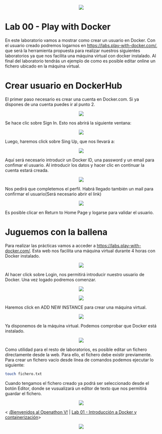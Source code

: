 <p align="center">
    <img src="../resources/header.png">
</p>

# Lab 00 - Play with Docker
En este laboratorio vamos a mostrar como crear un usuario en Docker. Con el usuario creado podremos logarnos en https://labs.play-with-docker.com/,
que será la herramienta propuesta para realizar nuestros siguientes laboratorios ya que nos facilita una máquina virtual con docker instalado.
Al final del laboratorio tendrás un ejemplo de como es posible editar online un fichero ubicado en la máquina virtual.
<br/>

# Crear usuario en DockerHub

El primer paso necesario es crear una cuenta en Docker.com. Si ya dispones de una cuenta puedes ir al punto 2.

<p align="center">
    <img src="resources/docker_home_page.png">
</p>

Se hace clic sobre Sign In. Esto nos abrirá la siguiente ventana:

<p align="center">
    <img src="resources/docker_sign_in.png">
</p>

Luego, haremos click sobre Sing Up, que nos llevará a:

<p align="center">
    <img src="resources/docker_register.png">
</p>

Aquí será necesario introducir un Docker ID, una password y un email para confimar el usuario. Al introducir los datos y hacer clic en continuar la cuenta estará creada.

<p align="center">
    <img src="resources/docker_sign_in_finished.png">
</p>

Nos pedirá que completemos el perfil. Habrá llegado también un mail para confirmar el usuario(Será necesario abrir el link)

<p align="center">
    <img src="resources/docker_email.png">
</p>

Es posible clicar en Return to Home Page y logarse para validar el usuario.

# Juguemos con la ballena

Para realizar las prácticas vamos a acceder a https://labs.play-with-docker.com/. Esta web nos facilita una máquina virtual durante 4 horas con Docker instalado.

<p align="center">
    <img src="resources/playdocker_homepage.png">
</p>

Al hacer click sobre Login, nos permitirá introducir nuestro usuario de Docker. Una vez logado podremos comenzar.

<p align="center">
    <img src="resources/playdocker_start.png">
</p>

<p align="center">
    <img src="resources/playdocker_new_instance.png">
</p>

Haremos click en ADD NEW INSTANCE para crear una máquina virtual.

<p align="center">
    <img src="resources/playdocker_new_virtual_machine.png">
</p>

Ya disponemos de la máquina virtual. Podemos comprobar que Docker está instalado.

<p align="center">
    <img src="resources/playdocker_check_docker_installed.png">
</p>

Como utilidad para el resto de laboratorios, es posible editar un fichero directamente desde la web. Para ello, el fichero debe existir previamente.
Para crear un fichero vacío desde línea de comandos podemos ejecutar lo siguiente:
```sh
touch fichero.txt
```
Cuando tengamos el fichero creado ya podrá ser seleccionado desde el botón Editor, donde se vusualizará un editor de texto que nos permitirá guardar el fichero.
<p align="center">
    <img src="resources/playdocker_editor.png">
</p>


< [¡Bienvenidos al Openathon V!](../README.md) | [Lab 01 - Introducción a Docker y containerización](../lab-01)>


<p align="center">
    <img src="../resources/header.png">
</p>

